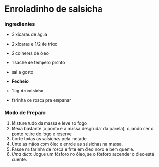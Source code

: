 

# Enroladinho de salsicha

### ingredientes

- 3 xícaras de água

- 2 xícaras e 1/2 de trigo
- 2 colheres de óleo
- 1 sachê de tempero pronto
- sal a gosto
- **Recheio:**
- 1 kg de salsicha
- farinha de rosca pra empanar

### Modo de Preparo

1. Misture tudo da massa e leve ao fogo.
2. Mexa bastante (o ponto e a massa desgrudar da panela), quando der o ponto retire do fogo e reserve.
3. Corte todas as salsichas pela metade.
4. Unte as mãos com óleo e enrole as salsichas na massa.
5. Passe na farinha de rosca e frite em óleo novo e bem quente.
6. *Uma dica:* Jogue um fósforo no óleo, se o fósforo ascender o óleo está quente.



